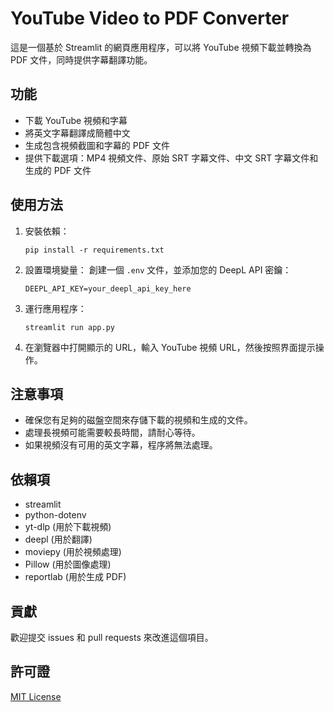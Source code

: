 # YouTube Video to PDF Converter

這是一個基於 Streamlit 的網頁應用程序，可以將 YouTube 視頻下載並轉換為 PDF 文件，同時提供字幕翻譯功能。

## 功能

- 下載 YouTube 視頻和字幕
- 將英文字幕翻譯成簡體中文
- 生成包含視頻截圖和字幕的 PDF 文件
- 提供下載選項：MP4 視頻文件、原始 SRT 字幕文件、中文 SRT 字幕文件和生成的 PDF 文件

## 使用方法

1. 安裝依賴：
   ```
   pip install -r requirements.txt
   ```

2. 設置環境變量：
   創建一個 `.env` 文件，並添加您的 DeepL API 密鑰：
   ```
   DEEPL_API_KEY=your_deepl_api_key_here
   ```

3. 運行應用程序：
   ```
   streamlit run app.py
   ```

4. 在瀏覽器中打開顯示的 URL，輸入 YouTube 視頻 URL，然後按照界面提示操作。

## 注意事項

- 確保您有足夠的磁盤空間來存儲下載的視頻和生成的文件。
- 處理長視頻可能需要較長時間，請耐心等待。
- 如果視頻沒有可用的英文字幕，程序將無法處理。

## 依賴項

- streamlit
- python-dotenv
- yt-dlp (用於下載視頻)
- deepl (用於翻譯)
- moviepy (用於視頻處理)
- Pillow (用於圖像處理)
- reportlab (用於生成 PDF)

## 貢獻

歡迎提交 issues 和 pull requests 來改進這個項目。

## 許可證

[MIT License](LICENSE)
